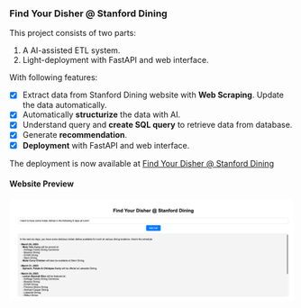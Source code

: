 ### Find Your Disher @ Stanford Dining
This project consists of two parts:
1. A AI-assisted ETL system.
2. Light-deployment with FastAPI and web interface.

With following features:
- [x] Extract data from Stanford Dining website with **Web Scraping**. Update the data automatically.
- [x] Automatically **structurize** the data with AI.
- [x] Understand query and **create SQL query** to retrieve data from database.
- [x] Generate **recommendation**.
- [x] **Deployment** with FastAPI and web interface.

The deployment is now available at [Find Your Disher @ Stanford Dining](http://18.217.213.78:8000/)

#### Website Preview
![preview](preview.png)